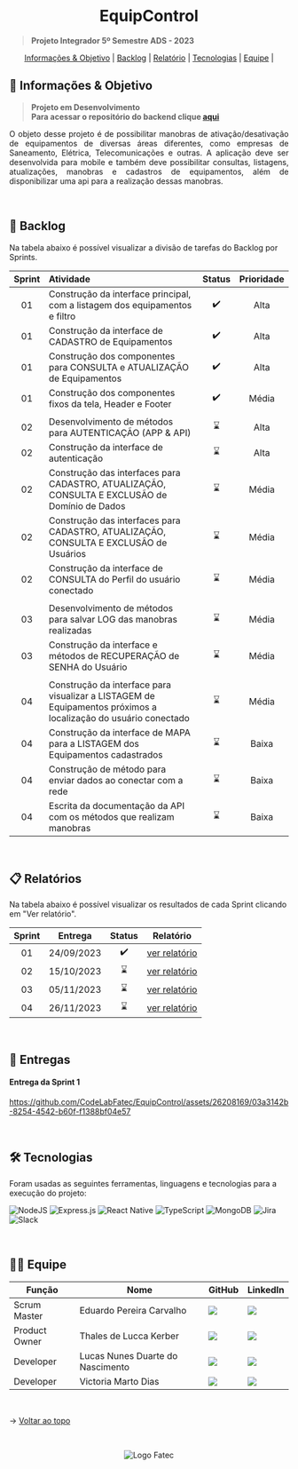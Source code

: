 <br id="topo">

<h1 align="center">EquipControl</h1>

> **Projeto Integrador 5º Semestre ADS - 2023**

<p align="center">
    <a href="#objetivo">Informações & Objetivo</a> |
    <a href="#backlog">Backlog</a> |
    <a href="#relatório">Relatório</a> |
    <a href="#tecnologias">Tecnologias</a> |
    <a href="#equipe">Equipe</a> |
</p>

<span id="objetivo">

## 🚀 Informações & Objetivo

> **Projeto em Desenvolvimento** <br> **Para acessar o repositório do backend clique [aqui](https://github.com/CodeLabFatec/EquipControl-Server)**

<p align="justify">O objeto desse projeto é de possibilitar manobras de ativação/desativação de equipamentos de diversas áreas diferentes, como empresas de Saneamento, Elétrica, Telecomunicações e outras. A aplicação deve ser desenvolvida para mobile e também deve possibilitar consultas, listagens, atualizações, manobras e cadastros de equipamentos, além de disponibilizar uma api para a realização dessas manobras. </p>

<span id="backlog">

<br>

## 📌 Backlog

Na tabela abaixo é possível visualizar a divisão de tarefas do Backlog por Sprints.

| Sprint | Atividade                                                                                                      |       Status       | Prioridade |
| :----: | :------------------------------------------------------------------------------------------------------------- | :----------------: | :--------: |
|   01   | Construção da interface principal, com a listagem dos equipamentos e filtro                                    | :heavy_check_mark: |    Alta    |
|   01   | Construção da interface de CADASTRO de Equipamentos                                                            | :heavy_check_mark: |    Alta    |
|   01   | Construção dos componentes para CONSULTA e ATUALIZAÇÃO de Equipamentos                                         | :heavy_check_mark: |    Alta    |
|   01   | Construção dos componentes fixos da tela, Header e Footer                                                      | :heavy_check_mark: |   Média    |
|        |
|   02   | Desenvolvimento de métodos para AUTENTICAÇÃO (APP & API)                                                       |    :hourglass:     |    Alta    |
|   02   | Construção da interface de autenticação                                                                        |    :hourglass:     |    Alta    |
|   02   | Construção das interfaces para CADASTRO, ATUALIZAÇÃO, CONSULTA E EXCLUSÃO de Domínio de Dados                  |    :hourglass:     |   Média    |
|   02   | Construção das interfaces para CADASTRO, ATUALIZAÇÃO, CONSULTA E EXCLUSÃO de Usuários                          |    :hourglass:     |   Média    |
|   02   | Construção da interface de CONSULTA do Perfil do usuário conectado                                             |    :hourglass:     |   Média    |
|        |
|   03   | Desenvolvimento de métodos para salvar LOG das manobras realizadas                                             |    :hourglass:     |   Média    |
|   03   | Construção da interface e métodos de RECUPERAÇÃO de SENHA do Usuário                                           |    :hourglass:     |   Média    |
|        |
|   04   | Construção da interface para visualizar a LISTAGEM de Equipamentos próximos a localização do usuário conectado |    :hourglass:     |   Média    |
|   04   | Construção da interface de MAPA para a LISTAGEM dos Equipamentos cadastrados                                   |    :hourglass:     |   Baixa    |
|   04   | Construção de método para enviar dados ao conectar com a rede                                                  |    :hourglass:     |   Baixa    |
|   04   | Escrita da documentação da API com os métodos que realizam manobras                                            |    :hourglass:     |   Baixa    |

<br>

<span id="relatório">

## :clipboard: Relatórios

Na tabela abaixo é possível visualizar os resultados de cada Sprint clicando em "Ver relatório".

| Sprint |  Entrega   |       Status       |                  Relatório                  |
| :----: | :--------: | :----------------: | :-----------------------------------------: |
|   01   | 24/09/2023 | :heavy_check_mark: | [ver relatório](/docs/relatorio-sprint1.md) |
|   02   | 15/10/2023 |    :hourglass:     | [ver relatório](/docs/relatorio-sprint2.md) |
|   03   | 05/11/2023 |    :hourglass:     | [ver relatório](/docs/relatorio-sprint3.md) |
|   04   | 26/11/2023 |    :hourglass:     | [ver relatório](/docs/relatorio-sprint4.md) |

<br />

## :medal_sports: Entregas

<h4> Entrega da Sprint 1 </h4>

<p align="center">

https://github.com/CodeLabFatec/EquipControl/assets/26208169/03a3142b-8254-4542-b60f-f1388bf04e57

</p>

<br />

<span id="tecnologias">

## 🛠️ Tecnologias

Foram usadas as seguintes ferramentas, linguagens e tecnologias para a execução do projeto:

![NodeJS](https://img.shields.io/badge/node.js-6DA55F?style=for-the-badge&logo=node.js&logoColor=white)
![Express.js](https://img.shields.io/badge/express.js-%23404d59.svg?style=for-the-badge&logo=express&logoColor=%2361DAFB)
![React Native](https://img.shields.io/badge/react_native-%2320232a.svg?style=for-the-badge&logo=react&logoColor=%2361DAFB)
![TypeScript](https://img.shields.io/badge/typescript-%23007ACC.svg?style=for-the-badge&logo=typescript&logoColor=white)
![MongoDB](https://img.shields.io/badge/MongoDB-%234ea94b.svg?style=for-the-badge&logo=mongodb&logoColor=white)
![Jira](https://img.shields.io/badge/jira-%230A0FFF.svg?style=for-the-badge&logo=jira&logoColor=white)
![Slack](https://img.shields.io/badge/Slack-4A154B?style=for-the-badge&logo=slack&logoColor=white)

<br />

<span id="equipe">

## 👩‍💻 Equipe

| Função        | Nome                             | GitHub                                                                                                                                                                                            | LinkedIn                                                                                                                                                                                                             |
| ------------- | -------------------------------- | ------------------------------------------------------------------------------------------------------------------------------------------------------------------------------------------------- | -------------------------------------------------------------------------------------------------------------------------------------------------------------------------------------------------------------------- |
| Scrum Master  | Eduardo Pereira Carvalho         | <a href="https://github.com/eduardopereiracarvalho" target="_blanck"><img src = "https://img.shields.io/badge/GitHub-100000?style=for-the-badge&logo=github&logoColor=white" target="_blank"></a> | <a href="https://www.linkedin.com/in/eduardo-carvalho-0a1411213/" target="_blank"><img src="https://img.shields.io/badge/-LinkedIn-%230077B5?style=for-the-badge&logo=linkedin&logoColor=white" target="_blank"></a> |
| Product Owner | Thales de Lucca Kerber           | <a href="https://github.com/thaleskerber" target="_blanck"><img src = "https://img.shields.io/badge/GitHub-100000?style=for-the-badge&logo=github&logoColor=white" target="_blank"></a>           | <a href="https://www.linkedin.com/in/thaleskerber/" target="_blank"><img src="https://img.shields.io/badge/-LinkedIn-%230077B5?style=for-the-badge&logo=linkedin&logoColor=white" target="_blank"></a>               |
| Developer     | Lucas Nunes Duarte do Nascimento | <a href="https://github.com/Lkduarte" target="_blanck"><img src = "https://img.shields.io/badge/GitHub-100000?style=for-the-badge&logo=github&logoColor=white" target="_blank"></a>               | <a href="https://www.linkedin.com/in/lucas-nunes-nascimento/" target="_blank"><img src="https://img.shields.io/badge/-LinkedIn-%230077B5?style=for-the-badge&logo=linkedin&logoColor=white" target="_blank"></a>     |
| Developer     | Victoria Marto Dias              | <a href="https://github.com/DiasVitoria" target="_blanck"><img src = "https://img.shields.io/badge/GitHub-100000?style=for-the-badge&logo=github&logoColor=white" target="_blank"></a>            | <a href="https://www.linkedin.com/in/diasvictoria/" target="_blank"><img src="https://img.shields.io/badge/-LinkedIn-%230077B5?style=for-the-badge&logo=linkedin&logoColor=white" target="_blank"></a>               |

<br>

→ [Voltar ao topo](#topo)

<br>

<div align='center' height='40'>
  
![Logo Fatec](https://github.com/thaleskerber/Projeto-Integrador-4-Semestre/assets/26208169/c5407beb-d912-41da-afbb-13b054a55885)

</div>
